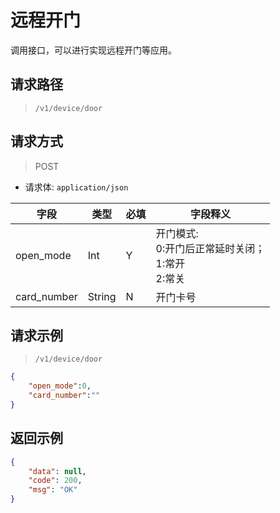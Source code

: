 # 远程开门

调用接口，可以进行实现远程开门等应用。


## 请求路径

> `​/v1​/device​/door`

## 请求方式

> POST

- 请求体: `application/json`

| 字段        | 类型   | 必填 | 字段释义                                          |
|-------------|--------|------|-----------------------------------------------|
| open_mode   | Int    | Y    | 开门模式: <br/>0:开门后正常延时关闭； <br/>1:常开 <br/>2:常关 |
| card_number | String | N    | 开门卡号   |

## 请求示例

> `​/v1​/device​/door`

```json
{
    "open_mode":0,
    "card_number":""
}
```

## 返回示例

```json
{
    "data": null,
    "code": 200,
    "msg": "OK"
}
```